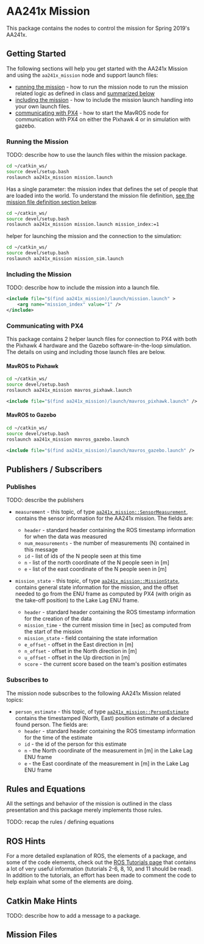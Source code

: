 # AA241x Mission #

This package contains the nodes to control the mission for Spring 2019's AA241x.

## Getting Started ##

The following sections will help you get started with the AA241x Mission and using the `aa241x_mission` node and support launch files:
 - [running the mission](#running-the-mission) - how to run the mission node to run the mission related logic as defined in class and [summarized below](#rules-and-equations)
 - [including the mission](#including-the-mission) - how to include the mission launch handling into your own launch files.
 - [communicating with PX4](#communicating-with-px4) - how to start the MavROS node for communication with PX4 on either the Pixhawk 4 or in simulation with gazebo.

### Running the Mission ###

TODO: describe how to use the launch files within the mission package.

```sh
cd ~/catkin_ws/
source devel/setup.bash
roslaunch aa241x_mission mission.launch
```
Has a single parameter: the mission index that defines the set of people that are loaded into the world.  To understand the mission file definition, [see the mission file definition section below](#mission-files).

```sh
cd ~/catkin_ws/
source devel/setup.bash
roslaunch aa241x_mission mission.launch mission_index:=1
```

helper for launching the mission and the connection to the simulation:

```sh
cd ~/catkin_ws/
source devel/setup.bash
roslaunch aa241x_mission mission_sim.launch
```

### Including the Mission ###

TODO: describe how to include the mission into a launch file.

```xml
<include file="$(find aa241x_mission)/launch/mission.launch" >
    <arg name="mission_index" value="1" />
</include>
```

### Communicating with PX4 ###

This package contains 2 helper launch files for connection to PX4 with both the Pixhawk 4 hardware and the Gazebo software-in-the-loop simulation.  The details on using and including those launch files are below.

#### MavROS to Pixhawk ####

```sh
cd ~/catkin_ws/
source devel/setup.bash
roslaunch aa241x_mission mavros_pixhawk.launch
```


```xml
<include file="$(find aa241x_mission)/launch/mavros_pixhawk.launch" />
```

#### MavROS to Gazebo ####

```sh
cd ~/catkin_ws/
source devel/setup.bash
roslaunch aa241x_mission mavros_gazebo.launch
```

```xml
<include file="$(find aa241x_mission)/launch/mavros_gazebo.launch" />
```

## Publishers / Subscribers ##

### Publishes ###

TODO: describe the publishers

 - `measurement` - this topic, of type [`aa241x_mission::SensorMeasurement`](https://github.com/aa241x/aa241x_mission/blob/master/msg/SensorMeasurement.msg), contains the sensor information for the AA241x mission.  The fields are:
     + `header` - standard header containing the ROS timestamp information for when the data was measured
     + `num_measurements` - the number of measurements (N) contained in this message
     + `id` - list of ids of the N people seen at this time
     + `n` - list of the north coordinate of the N people seen in [m]
     + `e` - list of the east coordinate of the N people seen in [m]

 - `mission_state` - this topic, of type [`aa241x_mission::MissionState`](https://github.com/aa241x/aa241x_mission/blob/master/msg/MissionState.msg), contains general state information for the mission, and the offset needed to go from the ENU frame as computed by PX4 (with origin as the take-off position) to the Lake Lag ENU frame.
     + `header` - standard header containing the ROS timestamp information for the creation of the data
     + `mission_time` - the current mission time in [sec] as computed from the start of the mission
     + `mission_state` - field containing the state information
     + `e_offset` - offset in the East direction in [m]
     + `n_offset` - offset in the North direction in [m]
     + `u_offset` - offset in the Up direction in [m]
     + `score` - the current score based on the team's position estimates

### Subscribes to ###

The mission node subscribes to the following AA241x Mission related topics:

 - `person_estimate` - this topic, of type [`aa241x_mission::PersonEstimate`](https://github.com/aa241x/aa241x_mission/blob/master/msg/PersonEstimate.msg) contains the timestamped (North, East) position estimate of a declared found person.  The fields are:
     + `header` - standard header containing the ROS timestamp information for the time of the estimate
     + `id` - the id of the person for this estimate
     + `n` - the North coordinate of the measurement in [m] in the Lake Lag ENU frame
     + `e` - the East coordinate of the measurement in [m] in the Lake Lag ENU frame

## Rules and Equations ##

All the settings and behavior of the mission is outlined in the class presentation and this package merely implements those rules.

TODO: recap the rules / defining equations


## ROS Hints ##

For a more detailed explanation of ROS, the elements of a package, and some of the code elements, check out the [ROS Tutorials page](http://wiki.ros.org/ROS/Tutorials) that contains a lot of very useful information (tutorials 2-6, 8, 10, and 11 should be read).  In addition to the tutorials, an effort has been made to comment the code to help explain what some of the elements are doing.


## Catkin Make Hints ##

TODO: describe how to add a message to a package.


## Mission Files ##

